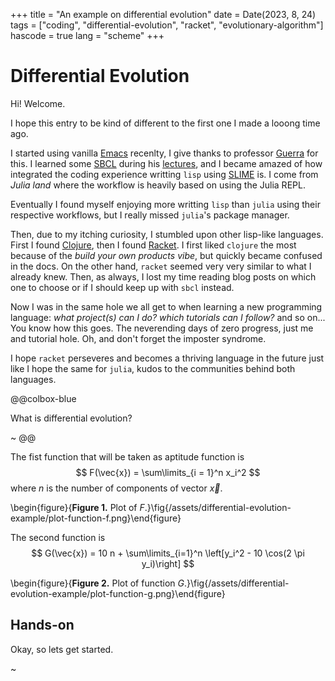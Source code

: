 +++
title = "An example on differential evolution"
date = Date(2023, 8, 24)
tags = ["coding", "differential-evolution", "racket", "evolutionary-algorithm"]
hascode = true
lang = "scheme"
+++

# Differential Evolution

Hi! Welcome.

I hope this entry to be kind of different to the first one I made a looong time ago.

I started using vanilla [Emacs](https://www.gnu.org/software/emacs/) recenlty, I give thanks to professor [Guerra](https://www.uv.mx/personal/aguerra/) for this. I learned some [SBCL](https://www.sbcl.org/) during his [lectures](https://www.uv.mx/personal/aguerra/docencia/), and I became amazed of how integrated the coding experience writting `lisp` using [SLIME](https://slime.common-lisp.dev/) is. I come from *Julia land* where the workflow is heavily based on using the Julia REPL.

Eventually I found myself enjoying more writting `lisp` than `julia` using their respective workflows, but I really missed `julia`'s package manager.

Then, due to my itching curiosity, I stumbled upon other lisp-like languages. First I found [Clojure](https://clojure.org/), then I found [Racket](https://racket-lang.org/). I first liked `clojure` the most because of the *build your own products vibe*, but quickly became confused in the docs. On the other hand, `racket` seemed very very similar to what I already knew. Then, as always, I lost my time reading blog posts on which one to choose or if I should keep up with `sbcl` instead.

Now I was in the same hole we all get to when learning a new programming language: *what project(s) can I do? which tutorials can I follow?* and so on... You know how this goes. The neverending days of zero progress, just me and tutorial hole. Oh, and don't forget the imposter syndrome.

I hope `racket` perseveres and becomes a thriving language in the future just like I hope the same for `julia`, kudos to the communities behind both languages.


@@colbox-blue

What is differential evolution?

~
@@


The fist function that will be taken as aptitude function is
$$
F(\vec{x}) = \sum\limits_{i = 1}^n x_i^2
$$
where $n$ is the number of components of vector $\vec{x}$.

\begin{figure}{**Figure 1.** Plot of $F$.}\fig{/assets/differential-evolution-example/plot-function-f.png}\end{figure}

The second function is
$$
G(\vec{x}) = 10 n + \sum\limits_{i=1}^n \left[y_i^2 - 10 \cos(2 \pi y_i)\right]
$$

\begin{figure}{**Figure 2.** Plot of function $G$.}\fig{/assets/differential-evolution-example/plot-function-g.png}\end{figure}



## Hands-on

Okay, so lets get started. 



~
